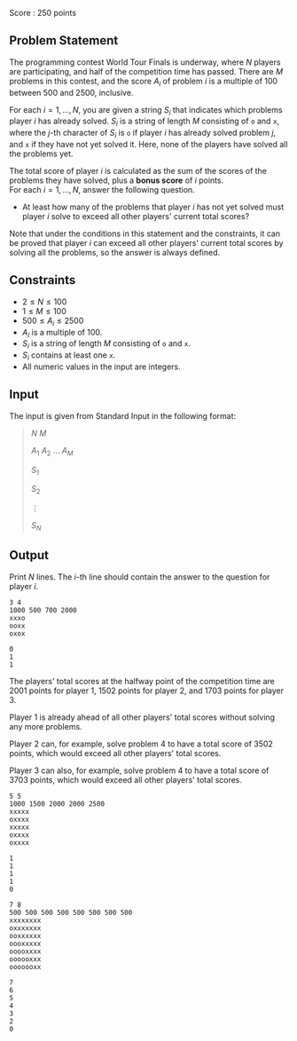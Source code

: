 Score : $250$ points

## Problem Statement

The programming contest World Tour Finals is underway, where $N$ players are participating, and half of the competition time has passed.
There are $M$ problems in this contest, and the score $A_i$ of problem $i$ is a multiple of $100$ between $500$ and $2500$, inclusive.

For each $i = 1, \ldots, N$, you are given a string $S_i$ that indicates which problems player $i$ has already solved.
$S_i$ is a string of length $M$ consisting of `o` and `x`, where the $j$-th character of $S_i$ is `o` if player $i$ has already solved problem $j$, and `x` if they have not yet solved it.
Here, none of the players have solved all the problems yet.

The total score of player $i$ is calculated as the sum of the scores of the problems they have solved, plus a **bonus score** of $i$ points.<br>
For each $i = 1, \ldots, N$, answer the following question.

- At least how many of the problems that player $i$ has not yet solved must player $i$ solve to exceed all other players' current total scores?

Note that under the conditions in this statement and the constraints, it can be proved that player $i$ can exceed all other players' current total scores by solving all the problems, so the answer is always defined.

## Constraints

- $2\leq N\leq 100$
- $1\leq M\leq 100$
- $500\leq A_i\leq 2500$
- $A_i$ is a multiple of $100$.
- $S_i$ is a string of length $M$ consisting of `o` and `x`.
- $S_i$ contains at least one `x`.
- All numeric values in the input are integers.

## Input

The input is given from Standard Input in the following format:

> $N$ $M$
> 
> $A_1$ $A_2$ $\ldots$ $A_M$
> 
> $S_1$
> 
> $S_2$
> 
> $\vdots$
> 
> $S_N$

## Output

Print $N$ lines. The $i$-th line should contain the answer to the question for player $i$.

```input1
3 4
1000 500 700 2000
xxxo
ooxx
oxox
```

```output1
0
1
1
```

The players' total scores at the halfway point of the competition time are $2001$ points for player $1$, $1502$ points for player $2$, and $1703$ points for player $3$.

Player $1$ is already ahead of all other players' total scores without solving any more problems.

Player $2$ can, for example, solve problem $4$ to have a total score of $3502$ points, which would exceed all other players' total scores.

Player $3$ can also, for example, solve problem $4$ to have a total score of $3703$ points, which would exceed all other players' total scores.

```input2
5 5
1000 1500 2000 2000 2500
xxxxx
oxxxx
xxxxx
oxxxx
oxxxx
```

```output2
1
1
1
1
0
```

```input3
7 8
500 500 500 500 500 500 500 500
xxxxxxxx
oxxxxxxx
ooxxxxxx
oooxxxxx
ooooxxxx
oooooxxx
ooooooxx
```

```output3
7
6
5
4
3
2
0
```